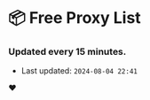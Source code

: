 # :package: Free Proxy List
### Updated every 15 minutes.

- Last updated: `2024-08-04 22:41`

:heart:
